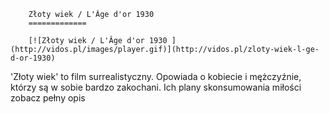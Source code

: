
        Złoty wiek / L'Âge d'or 1930 
        =============
        
        [![Złoty wiek / L'Âge d'or 1930 ](http://vidos.pl/images/player.gif)](http://vidos.pl/zloty-wiek-l-ge-d-or-1930)
        
        
 'Złoty wiek' to film surrealistyczny. Opowiada o kobiecie i mężczyźnie, którzy są w sobie bardzo zakochani. Ich plany skonsumowania miłości zobacz pełny opis
    